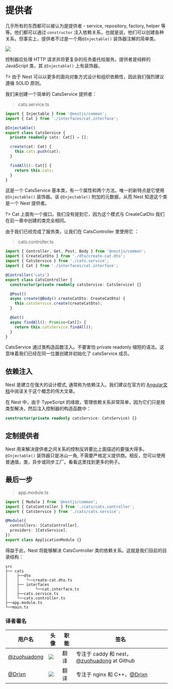 # 提供者

几乎所有的东西都可以被认为是提供者 - service, repository, factory, helper 等等。他们都可以通过 `constructor` 注入依赖关系，也就是说，他们可以创建各种关系。但事实上，提供者不过是一个用`@Injectable()` 装饰器注解的简单类。

![](https://docs.nestjs.com/assets/Components_1.png)

控制器应处理 HTTP 请求并将更复杂的任务委托给服务。提供者是纯粹的 JavaScript 类，其 `@Injectable()` 上有装饰器。

?> 由于 Nest 可以以更多的面向对象方式设计和组织依赖性，因此我们强烈建议遵循 SOLID 原则。

我们来创建一个简单的 CatsService 提供者：

> cats.service.ts

```typescript
import { Injectable } from '@nestjs/common';
import { Cat } from './interfaces/cat.interface';

@Injectable()
export class CatsService {
  private readonly cats: Cat[] = [];

  create(cat: Cat) {
    this.cats.push(cat);
  }

  findAll(): Cat[] {
    return this.cats;
  }
}
```

这是一个 CatsService 基本类，有一个属性和两个方法。唯一的新特点是它使用 `@Injectable()` 装饰器。该 `@Injectable()` 附加的元数据，从而 Nest 知道这个类是一个 Nest 提供者。

?> Cat 上面有一个接口。我们没有提到它，因为这个模式与 CreateCatDto 我们在前一章中创建的类完全相同。

由于我们已经完成了服务类，让我们在 CatsController 里使用它 ：

> cats.controller.ts

```typescript
import { Controller, Get, Post, Body } from '@nestjs/common';
import { CreateCatDto } from './dto/create-cat.dto';
import { CatsService } from './cats.service';
import { Cat } from './interfaces/cat.interface';

@Controller('cats')
export class CatsController {
  constructor(private readonly catsService: CatsService) {}

  @Post()
  async create(@Body() createCatDto: CreateCatDto) {
    this.catsService.create(createCatDto);
  }

  @Get()
  async findAll(): Promise<Cat[]> {
    return this.catsService.findAll();
  }
}
```

CatsService 通过类构造函数注入。不要害怕 private readonly 缩短的语法。这意味着我们已经在同一位置创建并初始化了 catsService 成员。

## 依赖注入

Nest 是建立在强大的设计模式, 通常称为依赖注入。我们建议在官方的 [Angular文档](https://angular.cn/guide/dependency-injection)中阅读关于这个概念的伟大文章。

在 Nest 中，由于 TypeScript 的缘故，管理依赖关系非常简单，因为它们只是按类型解决，然后注入控制器的构造函数中：

```typescript
constructor(private readonly catsService: CatsService) {}
```

## 定制提供者

Nest 用来解决提供者之间关系的控制反转要比上面描述的要强大得多。`@Injectable()` 装饰器只是冰山一角, 不需要严格定义提供商。相反，您可以使用普通值，类，异步或同步工厂。看看这里找到更多的例子。

## 最后一步

> app.module.ts

```typescript
import { Module } from '@nestjs/common';
import { CatsController } from './cats/cats.controller';
import { CatsService } from './cats/cats.service';

@Module({
  controllers: [CatsController],
  providers: [CatsService],
})
export class ApplicationModule {}
```

得益于此，Nest 将能够解决 CatsController 类的依赖关系。这就是我们目前的目录结构：

```
src
├── cats
│    ├──dto
│    │   └──create-cat.dto.ts
│    ├── interfaces
│    │       └──cat.interface.ts
│    ├──cats.service.ts
│    └──cats.controller.ts
├──app.module.ts
└──main.ts
```



 ### 译者署名

| 用户名 | 头像 | 职能 | 签名 |
|---|---|---|---|
| [@zuohuadong](https://github.com/zuohuadong)  | <img class="avatar-66 rm-style" src="https://wx3.sinaimg.cn/large/006fVPCvly1fmpnlt8sefj302d02s742.jpg">  |  翻译  | 专注于 caddy 和 nest，[@zuohuadong](https://github.com/zuohuadong/) at Github  |
| [@Drixn](https://drixn.com/)  | <img class="avatar-66 rm-style" src="https://cdn.drixn.com/img/src/avatar1.png">  |  翻译  | 专注于 nginx 和 C++，[@Drixn](https://drixn.com/) |